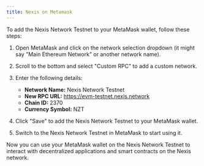 ```yaml
---
title: Nexis on Metamask
---
```

To add the Nexis Network Testnet to your MetaMask wallet, follow these steps:

1. Open MetaMask and click on the network selection dropdown (it might say "Main Ethereum Network" or another network name).
2. Scroll to the bottom and select "Custom RPC" to add a custom network.
3. Enter the following details:

   - **Network Name:** Nexis Network Testnet
   - **New RPC URL:** https://evm-testnet.nexis.network
   - **Chain ID:** 2370
   - **Currency Symbol:** NZT

4. Click "Save" to add the Nexis Network Testnet to your MetaMask wallet.
5. Switch to the Nexis Network Testnet in MetaMask to start using it.

Now you can use your MetaMask wallet on the Nexis Network Testnet to interact with decentralized applications and smart contracts on the Nexis network.